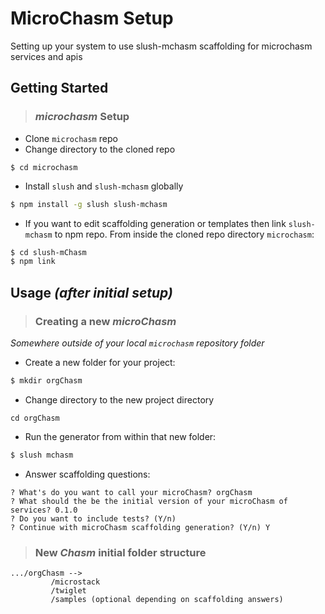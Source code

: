MicroChasm Setup
=============================================================================
Setting up your system to use slush-mchasm scaffolding for microchasm services and apis

## Getting Started

>### _microchasm_ Setup
 + Clone `microchasm` repo
 + Change directory to the cloned repo
 ```
$ cd microchasm
 ```
 + Install `slush` and `slush-mchasm` globally
```bash
$ npm install -g slush slush-mchasm
```
 + If you want to edit scaffolding generation or templates then link `slush-mchasm` to npm repo. From inside the cloned repo directory `microchasm`:
```bash
$ cd slush-mChasm
$ npm link
```

## Usage _(after initial setup)_

>### Creating a new _microChasm_
_Somewhere outside of your local `microchasm` repository folder_
+ Create a new folder for your project:
```bash
$ mkdir orgChasm
```
+ Change directory to the new project directory
```
cd orgChasm
```
+ Run the generator from within that new folder:
```bash
$ slush mchasm
```
+ Answer scaffolding questions:
```
? What's do you want to call your microChasm? orgChasm
? What should the be the initial version of your microChasm of services? 0.1.0
? Do you want to include tests? (Y/n) 
? Continue with microChasm scaffolding generation? (Y/n) Y
```

>### New _Chasm_ initial folder structure
``` 
.../orgChasm -->
         /microstack
         /twiglet
         /samples (optional depending on scaffolding answers)
```
